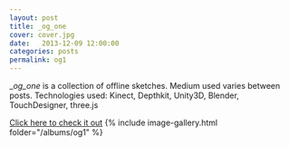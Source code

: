 ```yaml
---
layout: post
title: _og_one
cover: cover.jpg
date:   2013-12-09 12:00:00
categories: posts
permalink: og1
---
```


__og_one_ is a collection of offline sketches. Medium used varies between posts. Technologies used: Kinect, Depthkit, Unity3D, Blender, TouchDesigner, three.js

[Click here to check it out](https://www.instagram.com/_og_one/)
{% include image-gallery.html folder="/albums/og1" %}